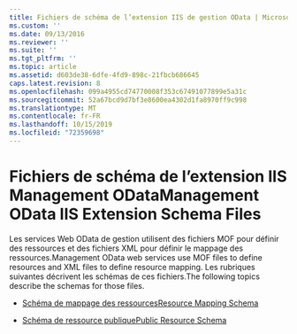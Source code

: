 ```yaml
---
title: Fichiers de schéma de l’extension IIS de gestion OData | Microsoft Docs
ms.custom: ''
ms.date: 09/13/2016
ms.reviewer: ''
ms.suite: ''
ms.tgt_pltfrm: ''
ms.topic: article
ms.assetid: d603de38-6dfe-4fd9-898c-21fbcb686645
caps.latest.revision: 8
ms.openlocfilehash: 099a4955cd74770008f353c67491077899e5a31c
ms.sourcegitcommit: 52a67bcd9d7bf3e8600ea4302d1fa8970ff9c998
ms.translationtype: MT
ms.contentlocale: fr-FR
ms.lasthandoff: 10/15/2019
ms.locfileid: "72359698"
---
```

# <a name="management-odata-iis-extension-schema-files"></a><span data-ttu-id="4d84b-102">Fichiers de schéma de l’extension IIS Management OData</span><span class="sxs-lookup"><span data-stu-id="4d84b-102">Management OData IIS Extension Schema Files</span></span>

<span data-ttu-id="4d84b-103">Les services Web OData de gestion utilisent des fichiers MOF pour définir des ressources et des fichiers XML pour définir le mappage des ressources.</span><span class="sxs-lookup"><span data-stu-id="4d84b-103">Management OData web services use MOF files to define resources and XML files to define resource mapping.</span></span> <span data-ttu-id="4d84b-104">Les rubriques suivantes décrivent les schémas de ces fichiers.</span><span class="sxs-lookup"><span data-stu-id="4d84b-104">The following topics describe the schemas for those files.</span></span>

- [<span data-ttu-id="4d84b-105">Schéma de mappage des ressources</span><span class="sxs-lookup"><span data-stu-id="4d84b-105">Resource Mapping Schema</span></span>](./resource-mapping-schema.md)

- [<span data-ttu-id="4d84b-106">Schéma de ressource publique</span><span class="sxs-lookup"><span data-stu-id="4d84b-106">Public Resource Schema</span></span>](./public-resource-schema.md)